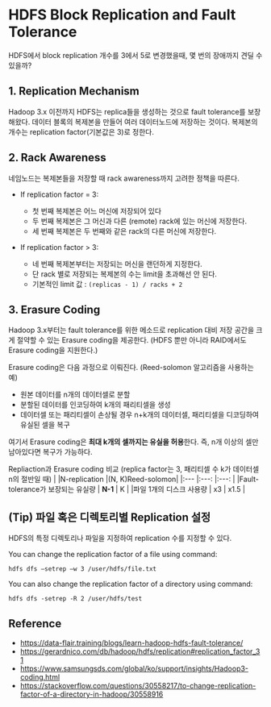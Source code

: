 # HDFS Block Replication and Fault Tolerance

HDFS에서 block replication 개수를 3에서 5로 변경했을때, 몇 번의 장애까지 견딜 수 있을까?


## 1. Replication Mechanism
Hadoop 3.x 이전까지 HDFS는 replica들을 생성하는 것으로 fault tolerance를 보장해왔다.
데이터 블록의 복제본을 만들어 여러 데이터노드에 저장하는 것이다.
복제본의 개수는 replication factor(기본값은 3)로 정한다.


## 2. Rack Awareness
네임노드는 복제본들을 저장할 때 rack awareness까지 고려한 정책을 따른다.

- If replication factor = 3:
  - 첫 번째 복제본은 어느 머신에 저장되어 있다
  - 두 번째 복제본은 그 머신과 다른 (remote) rack에 있는 머신에 저장한다.
  - 세 번째 복제본은 두 번째와 같은 rack의 다른 머신에 저장한다.

- If replication factor > 3:
  - 네 번째 복제본부터는 저장되는 머신을 랜던하게 지정한다.
  - 단 rack 별로 저장되는 복제본의 수는 limit을 초과해선 안 된다.
  - 기본적인 limit 값 : `(replicas - 1) / racks + 2`


## 3. Erasure Coding
Hadoop 3.x부터는 fault tolerance를 위한 메소드로 replication 대비 저장 공간을 크게 절약할 수 있는 Erasure coding을 제공한다.
(HDFS 뿐만 아니라 RAID에서도 Erasure coding을 지원한다.)

Erasure coding은 다음 과정으로 이뤄진다. (Reed-solomon 알고리즘을 사용하는 예)
- 원본 데이터를 n개의 데이터셀로 분할
- 분할된 데이터를 인코딩하여 k개의 패리티셀을 생성
- 데이터셀 또는 패리티셀이 손상될 경우 n+k개의 데이터셀, 패리티셀을 디코딩하여 유실된 셀을 복구

여기서 Erasure coding은 **최대 k개의 셀까지는 유실을 허용**한다.
즉, n개 이상의 셀만 남아있다면 복구가 가능하다.

Repliaction과 Erasure coding 비교 (replica factor는 3, 패리티셀 수 k가 데이터셀 n의 절반일 때)
|                       |N-replication  |(N, K)Reed-solomon|
|:---                   |:---:           |:---:              |
|Fault-tolerance가 보장되는 유실량 | <b>N-1</b>          | K                 |
|파일 1개의 디스크 사용량 | x3            | x1.5              |


## (Tip) 파일 혹은 디렉토리별 Replication 설정

HDFS의 특정 디렉토리나 파일을 지정하여 replication 수를 지정할 수 있다.


You can change the replication factor of a file using command:
```
hdfs dfs –setrep –w 3 /user/hdfs/file.txt 
```

You can also change the replication factor of a directory using command:
```
hdfs dfs -setrep -R 2 /user/hdfs/test
```

## Reference
- https://data-flair.training/blogs/learn-hadoop-hdfs-fault-tolerance/
- https://gerardnico.com/db/hadoop/hdfs/replication#replication_factor_31
- https://www.samsungsds.com/global/ko/support/insights/Hadoop3-coding.html
- https://stackoverflow.com/questions/30558217/to-change-replication-factor-of-a-directory-in-hadoop/30558916
